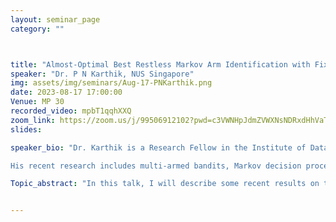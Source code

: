```yaml
---
layout: seminar_page
category: ""



title: "Almost-Optimal Best Restless Markov Arm Identification with Fixed Confidence"  
speaker: "Dr. P N Karthik, NUS Singapore"
img: assets/img/seminars/Aug-17-PNKarthik.png
date: 2023-08-17 17:00:00 
Venue: MP 30
recorded_video: mpbT1qqhXXQ
zoom_link: https://zoom.us/j/99506912102?pwd=c3VWNHpJdmZVWXNsNDRxdHhVaTBuZz09
slides: 

speaker_bio: "Dr. Karthik is a Research Fellow in the Institute of Data Science at the National University of Singapore (NUS), where he works with Prof. Vincent Tan. Prior to joining NUS, he obtained the Ph.D. and Master of Science (Engineering) dual degree from the Department of Electrical Communication Engineering at the Indian Institute of Science (IISc), Bengaluru, with Prof. Rajesh Sundaresan as his thesis supervisor. Much earlier to joining the dual degree programme, he worked as a Project Assistant in Prof. Chandra R. Murthy's lab at IISc. He graduated with a Bachelor of Engineering degree in Electronics and Communications from R V College of Engineering.  

His recent research includes multi-armed bandits, Markov decision processes, distributed learning, and transfer learning, to name a few. "

Topic_abstract: "In this talk, I will describe some recent results on the problem of identifying the best arm in a restless multi-armed bandit with fixed confidence. Formally, the setting comprises a multi-armed bandit with finitely many arms, in which each arm is a homogenous and discrete-time Markov chain taking values in a common, finite state space, and the arms are restless. The state transitions on any arm are governed by the arm’s ergodic transition probability matrix (TPM), assumed to be parameterised by an unknown, real-valued parameter. Given a reward function defined on the common state space of the arms, the goal is to find the best arm--the arm with the largest mean reward computed under the arm’s stationary distribution-- by minimising the expected stopping time, subject to an upper bound on the error probability (fixed-confidence regime). For this problem, our results are in the form of (a) an asymptotic lower bound on the growth rate of the expected stopping time, where the asymptotics is as the error probability vanishes, and (b) a policy for best arm identification whose expected stopping time satisfies an asymptotic growth rate that matches with the lower bound and is hence asymptotically optimal. We use results from best policy identification in MDPs to establish asymptotic optimality. Prior works deal with independent observations from the arms, rested Markov arms, and restless Markov arms with known arm TPMs. Our work is the first to study best arm identification in restless bandits with unknown arm TPMs. This is joint work with Vincent Tan (NUS), Ali Tajer (RPI), and Arpan Mukherjee (RPI)."


---
```

